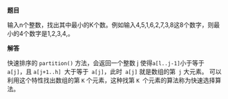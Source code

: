 **题目**

输入n个整数，找出其中最小的K个数。例如输入4,5,1,6,2,7,3,8这8个数字，则最小的4个数字是1,2,3,4,。

**解答**

快速排序的 `partition()` 方法，会返回一个整数 j 使得` a[l..j-1] `小于等于` a[j]`，且 `a[j+1..h] `大于等于` a[j]`，此时` a[j]` 就是数组的第` j` 大元素。
可以利用这个特性找出数组的第 `K` 个元素，这种找第 `K `个元素的算法称为快速选择算法。